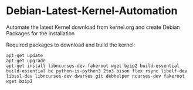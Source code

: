 # Debian-Latest-Kernel-Automation
Automate the latest Kernel download from kernel.org and create Debian Packages for the installation

Required packages to download and build the kernel:

```
apt-get update  
apt-get upgrade  
apt-get install libncurses-dev fakeroot wget bzip2 build-essential build-essential bc python-is-python3 2to3 bison flex rsync libelf-dev libssl-dev libncurses-dev dwarves git debhelper ncurses-dev fakeroot wget bzip2
```
